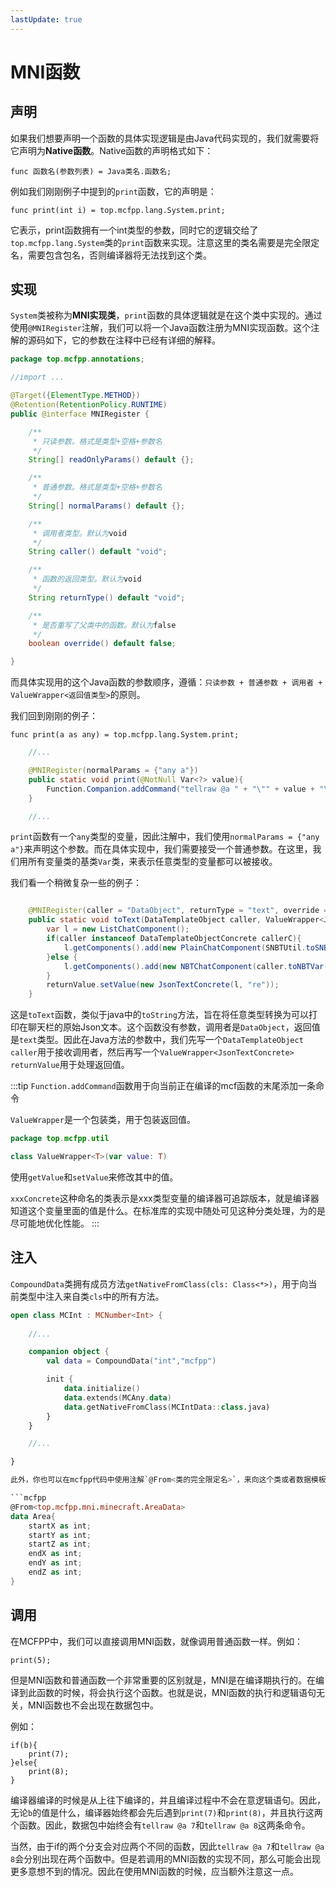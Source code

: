 ```yaml
---
lastUpdate: true
---
```


# MNI函数

## 声明

如果我们想要声明一个函数的具体实现逻辑是由Java代码实现的，我们就需要将它声明为**Native函数**。Native函数的声明格式如下：

```mcfpp
func 函数名(参数列表) = Java类名.函数名;
```

例如我们刚刚例子中提到的`print`函数，它的声明是：

```mcfpp
func print(int i) = top.mcfpp.lang.System.print;
```

它表示，print函数拥有一个int类型的参数，同时它的逻辑交给了`top.mcfpp.lang.System`类的`print`函数来实现。注意这里的类名需要是完全限定名，需要包含包名，否则编译器将无法找到这个类。

## 实现

`System`类被称为**MNI实现类**，`print`函数的具体逻辑就是在这个类中实现的。通过使用`@MNIRegister`注解，我们可以将一个Java函数注册为MNI实现函数。这个注解的源码如下，它的参数在注释中已经有详细的解释。

```java
package top.mcfpp.annotations;

//import ...

@Target({ElementType.METHOD})
@Retention(RetentionPolicy.RUNTIME)
public @interface MNIRegister {

    /**
     * 只读参数。格式是类型+空格+参数名
     */
    String[] readOnlyParams() default {};

    /**
     * 普通参数。格式是类型+空格+参数名
     */
    String[] normalParams() default {};

    /**
     * 调用者类型。默认为void
     */
    String caller() default "void";

    /**
     * 函数的返回类型。默认为void
     */
    String returnType() default "void";

    /**
     * 是否重写了父类中的函数。默认为false
     */
    boolean override() default false;

}
```

而具体实现用的这个Java函数的参数顺序，遵循：`只读参数 + 普通参数 + 调用者 + ValueWrapper<返回值类型>`的原则。

我们回到刚刚的例子：

```mcfpp
func print(a as any) = top.mcfpp.lang.System.print;
```

```java
    //...

    @MNIRegister(normalParams = {"any a"})
    public static void print(@NotNull Var<?> value){
        Function.Companion.addCommand("tellraw @a " + "\"" + value + "\"");
    }

    //...
```

`print`函数有一个`any`类型的变量，因此注解中，我们使用`normalParams = {"any a"}`来声明这个参数。而在具体实现中，我们需要接受一个普通参数。在这里，我们用所有变量类的基类`Var`类，来表示任意类型的变量都可以被接收。

我们看一个稍微复杂一些的例子：

```java

    @MNIRegister(caller = "DataObject", returnType = "text", override = true)
    public static void toText(DataTemplateObject caller, ValueWrapper<JsonTextConcrete> returnValue) throws IOException {
        var l = new ListChatComponent();
        if(caller instanceof DataTemplateObjectConcrete callerC){
            l.getComponents().add(new PlainChatComponent(SNBTUtil.toSNBT(callerC.getValue())));
        }else {
            l.getComponents().add(new NBTChatComponent(caller.toNBTVar(), false, null));
        }
        returnValue.setValue(new JsonTextConcrete(l, "re"));
    }

```

这是`toText`函数，类似于java中的`toString`方法，旨在将任意类型转换为可以打印在聊天栏的原始Json文本。这个函数没有参数，调用者是`DataObject`，返回值是`text`类型。因此在Java方法的参数中，我们先写一个`DataTemplateObject caller`用于接收调用者，然后再写一个`ValueWrapper<JsonTextConcrete> returnValue`用于处理返回值。

:::tip
`Function.addCommand`函数用于向当前正在编译的mcf函数的末尾添加一条命令

`ValueWrapper`是一个包装类，用于包装返回值。

```kotlin
package top.mcfpp.util

class ValueWrapper<T>(var value: T)
```

使用`getValue`和`setValue`来修改其中的值。

`xxxConcrete`这种命名的类表示是xxx类型变量的编译器可追踪版本，就是编译器知道这个变量里面的值是什么。在标准库的实现中随处可见这种分类处理，为的是尽可能地优化性能。
:::

## 注入

`CompoundData`类拥有成员方法`getNativeFromClass(cls: Class<*>)`，用于向当前类型中注入来自类`cls`中的所有方法。

```kotlin
open class MCInt : MCNumber<Int> {
    
    //...

    companion object {
        val data = CompoundData("int","mcfpp")

        init {
            data.initialize()
            data.extends(MCAny.data)
            data.getNativeFromClass(MCIntData::class.java)
        }
    }

    //...

}

此外，你也可以在mcfpp代码中使用注解`@From<类的完全限定名>`，来向这个类或者数据模板中注入方法。

```mcfpp
@From<top.mcfpp.mni.minecraft.AreaData>
data Area{
    startX as int;
    startY as int;
    startZ as int;
    endX as int;
    endY as int;
    endZ as int;
}
```

## 调用

在MCFPP中，我们可以直接调用MNI函数，就像调用普通函数一样。例如：

```mcfpp
print(5);
```

但是MNI函数和普通函数一个非常重要的区别就是，MNI是在编译期执行的。在编译到此函数的时候，将会执行这个函数。也就是说，MNI函数的执行和逻辑语句无关，MNI函数也不会出现在数据包中。

例如：

```mcfpp
if(b){
    print(7);
}else{
    print(8);
}
```

编译器编译的时候是从上往下编译的，并且编译过程中不会在意逻辑语句。因此，无论`b`的值是什么，编译器始终都会先后遇到`print(7)`和`print(8)`，并且执行这两个函数。因此，数据包中始终会有`tellraw @a 7`和`tellraw @a 8`这两条命令。

当然，由于if的两个分支会对应两个不同的函数，因此`tellraw @a 7`和`tellraw @a 8`会分别出现在两个函数中。但是若调用的MNI函数的实现不同，那么可能会出现更多意想不到的情况。因此在使用MNI函数的时候，应当额外注意这一点。
